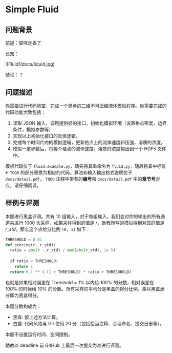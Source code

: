 # Simple Fluid

## 问题背景

前提：猫咪走丢了

已知：

<div style="max-width: 200px">
![Fluid](docs/liquid.jpg)
</div>

结论：？

## 问题描述

你需要进行代码填空，完成一个简单的二维不可压缩流体模拟程序。你需要完成的代码功能大致包括：

1. 读取 JSON 输入，调用提供好的接口，初始化模拟环境（设置格点密度，边界条件，模拟参数等）
2. 实现以上初始化接口的具体逻辑。
3. 完成每个时间片内的模拟逻辑，更新格点上的流体速度和压强，溶质的浓度。
4. 模拟一定步数后，将每个格点的流体速度，溶质的浓度输出到一个 HDF5 文件中。

模板代码位于 `fluid.example.py`，请先将其重命名为 `fluid.py`，随后将其中标有 `# TODO` 的部分替换为相应的代码。算法和输入输出格式说明位于 `docs/detail.pdf`， `TODO` 注释中带有的**编号**和 `docs/detail.pdf` 中的**章节号**对应，请仔细阅读。

## 样例与评测

本题进行黑盒评测。共有 10 组输入，对于每组输入，我们会对你的输出的所有通道共进行 1000 次采样，如果采样得到的值是 $r$，助教所写的模拟得到对应的值是 $r\_std$，那么这个点给分比例 `(0, 1]` 如下：

```python
THRESHOLD = 0.01
def scoring(r, r_std):
  ratio = abs(r - r_std) / max(abs(r_std), 1e-5)

  if ratio < THRESHOLD:
    return 1
  return 0.1 ** (-(1 + THRESHOLD) * ratio + THRESDHOLD)
```

也就是如果相对误差在 Threshold = 1% 以内给 100% 的分数，相对误差在 100% 的时候给 10% 的分数。所有采样的平均分是黑盒的得分比例，乘以黑盒满分即为黑盒得分。

本题分数构成为：

- 黑盒: 按上述方法计算。
- 白盒: 代码风格与 Git 使用 20 分（包括恰当注释、合理命名、提交日志等）。

本题不设置运行时间、空间限制。

助教以 deadline 前 GitHub 上最后一次提交为准进行评测。
